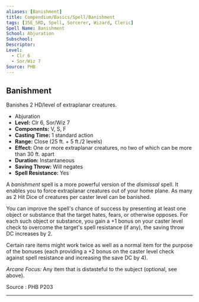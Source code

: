 ```yaml
---
aliases: [Banishment]
title: Compendium/Basics/Spell/Banishment
tags: [35E_SRD, Spell, Sorcerer, Wizard, Cleric]
Spell Name: Banishment
School: Abjuration
Subschool: 
Descriptor: 
Level:
  - Clr 6
  - Sor/Wiz 7
Source: PHB
---
```



## Banishment

Banishes 2 HD/level of extraplanar creatures.

*   Abjuration
*   **Level:** Clr 6, Sor/Wiz 7
*   **Components:** V, S, F
*   **Casting Time:** 1 standard action
*   **Range:** Close (25 ft. + 5 ft./2 levels)
*   **Effect:** One or more extraplanar creatures, no two of which can be more than 30 ft. apart
*   **Duration:** Instantaneous
*   **Saving Throw:** Will negates
*   **Spell Resistance:** Yes

<p>A <i>banishment</i> spell is a more powerful version of the <i>dismissal</i> spell. It enables you to force extraplanar creatures out of your home plane. As many as 2 Hit Dice of creatures per caster level can be banished.</p><p>You can improve the spell's chance of success by presenting at least one object or substance that the target hates, fears, or otherwise opposes. For each such object or substance, you gain a +1 bonus on your caster level check to overcome the target's spell resistance (if any), the saving throw DC increases by 2.</p><p>Certain rare items might work twice as well as a normal item for the purpose of the bonuses (each providing a +2 bonus on the caster level check against spell resistance and increasing the save DC by 4).</p><p><i>Arcane Focus:</i> Any item that is distasteful to the subject (optional, see above).</p>

Source : PHB P203

---
